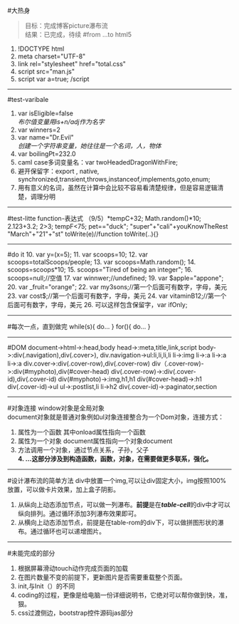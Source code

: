 #大热身
>目标：完成博客picture瀑布流<br>
>结果：已完成，待续
#from ...to html5
1. !DOCTYPE html
2. meta charset="UTF-8"
3. link rel="stylesheet" href="total.css"
4. script src="man.js"
5. script
    var a=true;
   /script

------
#test-varibale
1. var isEligible=false
   <br>*布尔值变量用is+n/adj作为名字*
2. var winners=2
3. var name="Dr.Evil"
   <br>*创建一个字符串变量，她往往是一个名词，人，物体*
4. var boilingPt=232.0
5. caml case多词变量名：var twoHeadedDragonWithFire;
6. 避开保留字：export , native, synchronized,transient,throws,instanceof,implements,goto,enum;
7. 用有意义的名词，虽然在计算中会比较不容易看清楚规律，但是容易逻辑清楚，调理分明

---
#test-litte function-表达式
（9/5）*tempC+32;
Math.random()*10;
2.123+3.2;
2>3;
tempF<75;
pet=="duck";
"super"+"cali"+youKnowTheRest
"March"+"21"+"st"
toWrite(e)//function toWrite(..){}

---
#do it
10. var y=(x=5);
11. var scoops=10;
12. var scoops=totalScoops/people;
13. var scoops=Math.random();
14. scoops=scoops*10;
15. scoops="Tired of being an integer";
16. scoops=null;//空值
17. var winnwer;//undefined;
19. var $apple="appone";
20. var _fruit="orange";
22. var my3sons;//第一个后面可有数字，字母，美元
23. var cost$;//第一个后面可有数字，字母，美元
24. var vitaminB12;//第一个后面可有数字，字母，美元
26. 可以这样包含保留字，var ifOnly;

---
#每次一点，直到做完
while(s){
do...
}
for(){
do...
}

---

#DOM
document->html->:head,body
head->:meta,title,link,script
body->:div(.navigation),div(.cover>),
div.navigation->ul:li,li,li,li
li->:img
li->:a
li->:a
li->:a
div.cover->:div(.cover-row),div(.cover-row)
div（.cover-row)->:div(#myphoto),div(#cover-head)
div(.cover-row)->:div(.cover-id),div(.cover-id)
div(#myphoto)->:img,h1,h1
div(#cover-head)->:h1
div(.cover-id)->ul
ul->:postlist,li
li->h2
div(.cover-id)->:paginator,section

---

#对象连接
window对象是全局对象<br>
document对象就是普通对象例如ul对象连接整合为一个Dom对象，连接方式：<br>
1. 属性为一个函数 其中onload属性指向一个函数<br>
2. 属性为一个对象 document属性指向一个对象document<br>
3. 方法调用一个对象，通过节点关系，子孙，父子<br>
**4. ...这部分涉及到构造函数，函数，对象，在需要做更多联系，强化。**

---
#设计瀑布流的简单方法
div中放置一个img,可以让div固定大小，img按照100%放置，可以做卡片效果，加上盒子阴影。<br>
1. 从纵向上动态添加节点，可以做一列瀑布。**前提**是在***table-cell***的div中才可以纵向排列。通过循环添加3列瀑布效果即可。<br>
2. 从横向上动态添加节点，前提是在table-rom的div下，可以做拼图形状的瀑布。通过循环也可以递增图片。<br>

---
#未能完成的部分
1. 根据屏幕滑动touch动作完成页面的加载
2. 在图片数量不变的前提下，更新图片是否需要重载整个页面。
3. init,与Init（）的不同
4. coding的过程，更像是给电脑一份详细说明书，它绝对可以帮你做到快，准，狠。
5. css过渡侧边，bootstrap控件源码jas部分